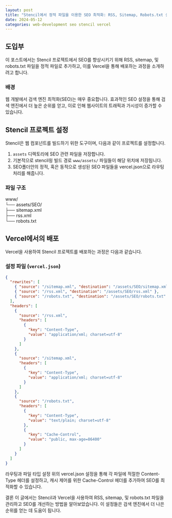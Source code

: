 ```yaml
---
layout: post
title: "Stencil에서 정적 파일을 이용한 SEO 최적화: RSS, Sitemap, Robots.txt 설정하기"
date: 2024-05-12
categories: web-development seo stencil vercel
---
```


## 도입부

이 포스트에서는 Stencil 프로젝트에서 SEO를 향상시키기 위해 RSS, sitemap, 및 robots.txt 파일을 정적 파일로 추가하고, 이를 Vercel을 통해 배포하는 과정을 소개하려고 합니다.

### 배경

웹 개발에서 검색 엔진 최적화(SEO)는 매우 중요합니다. 효과적인 SEO 설정을 통해 검색 엔진에서 더 높은 순위를 얻고, 이로 인해 웹사이트의 트래픽과 가시성이 증가할 수 있습니다.

## Stencil 프로젝트 설정

Stencil은 웹 컴포넌트를 빌드하기 위한 도구이며, 다음과 같이 프로젝트를 설정합니다.

1. `assets` 디렉토리에 SEO 관련 파일을 저장합니다.
2. 기본적으로 stencil읭 빌드 경로 `www/assets/` 파일들이 해당 위치에 저장됩니다.
3. SEO폴더안의 정적, 혹은 동적으로 생성된 SEO 파일들을 vercel.json으로 라우팅처리를 해줍니다.

### 파일 구조

www/<br>
└── assets/SEO/<br>
├── sitemap.xml<br>
├── rss.xml<br>
└── robots.txt

## Vercel에서의 배포

Vercel을 사용하여 Stencil 프로젝트를 배포하는 과정은 다음과 같습니다.

### 설정 파일 (`vercel.json`)

```json
{
  "rewrites": [
    { "source": "/sitemap.xml", "destination": "/assets/SEO/sitemap.xml" },
    { "source": "/rss.xml", "destination": "/assets/SEO/rss.xml" },
    { "source": "/robots.txt", "destination": "/assets/SEO/robots.txt" }
  ],
  "headers": [
    {
      "source": "/rss.xml",
      "headers": [
        {
          "key": "Content-Type",
          "value": "application/xml; charset=utf-8"
        }
      ]
    },
    {
      "source": "/sitemap.xml",
      "headers": [
        {
          "key": "Content-Type",
          "value": "application/xml; charset=utf-8"
        }
      ]
    },
    {
      "source": "/robots.txt",
      "headers": [
        {
          "key": "Content-Type",
          "value": "text/plain; charset=utf-8"
        },
        {
          "key": "Cache-Control",
          "value": "public, max-age=86400"
        }
      ]
    }
  ]
}
```

라우팅과 파일 타입 설정
위의 vercel.json 설정을 통해 각 파일에 적절한 Content-Type 헤더를 설정하고, 캐시 제어를 위한 Cache-Control 헤더를 추가하여 SEO를 최적화할 수 있습니다.

결론
이 글에서는 Stencil과 Vercel을 사용하여 RSS, sitemap, 및 robots.txt 파일을 관리하고 SEO를 개선하는 방법을 알아보았습니다. 이 설정들은 검색 엔진에서 더 나은 순위를 얻는 데 도움이 됩니다.
